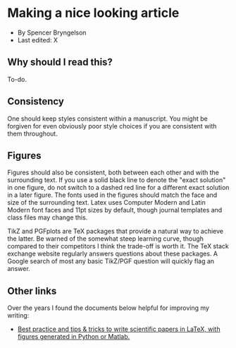 
# Making a nice looking article

* By Spencer Bryngelson
* Last edited: X

## Why should I read this?

To-do.

## Consistency

One should keep styles consistent within a manuscript. You might be forgiven for even obviously poor style choices if you are consistent with them throughout.

## Figures

Figures should also be consistent, both between each other and with the surrounding text. 
If you use a solid black line to denote the "exact solution" in one figure, do not switch to a dashed red line for a different exact solution in a later figure. 
The fonts used in the figures should match the face and size of the surrounding text. 
Latex uses Computer Modern and Latin Modern font faces and 11pt sizes by default, though journal templates and class files may change this. 

TikZ and PGFplots are TeX packages that provide a natural way to achieve the latter. 
Be warned of the somewhat steep learning curve, though compared to their competitors I think the trade-off is worth it. 
The TeX stack exchange website regularly answers questions about these packages. 
A Google search of most any basic TikZ/PGF question will quickly flag an answer.


## Other links
Over the years I found the documents below helpful for improving my writing:

- [Best practice and tips & tricks to write scientific papers in LaTeX, with figures generated in Python or Matlab.](https://github.com/Wookai/paper-tips-and-tricks)
